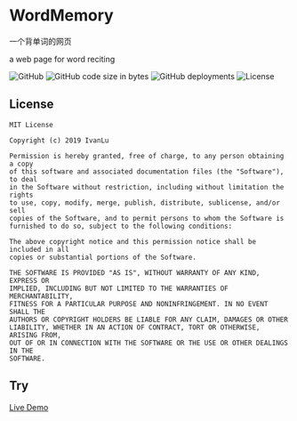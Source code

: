 # WordMemory

一个背单词的网页

a web page for word reciting

![GitHub](https://img.shields.io/github/license/ivanlulyf/wordmemory.svg?color=blue&style=flat-square)
![GitHub code size in bytes](https://img.shields.io/github/languages/code-size/IvanLuLyf/WordMemory?style=flat-square)
![GitHub deployments](https://img.shields.io/github/deployments/IvanLuLyf/WordMemory/github-pages?label=deployment%20state&style=flat-square)
![License](https://img.shields.io/github/license/IvanLuLyf/WordMemory?style=flat-square)

## License

```text
MIT License

Copyright (c) 2019 IvanLu

Permission is hereby granted, free of charge, to any person obtaining a copy
of this software and associated documentation files (the "Software"), to deal
in the Software without restriction, including without limitation the rights
to use, copy, modify, merge, publish, distribute, sublicense, and/or sell
copies of the Software, and to permit persons to whom the Software is
furnished to do so, subject to the following conditions:

The above copyright notice and this permission notice shall be included in all
copies or substantial portions of the Software.

THE SOFTWARE IS PROVIDED "AS IS", WITHOUT WARRANTY OF ANY KIND, EXPRESS OR
IMPLIED, INCLUDING BUT NOT LIMITED TO THE WARRANTIES OF MERCHANTABILITY,
FITNESS FOR A PARTICULAR PURPOSE AND NONINFRINGEMENT. IN NO EVENT SHALL THE
AUTHORS OR COPYRIGHT HOLDERS BE LIABLE FOR ANY CLAIM, DAMAGES OR OTHER
LIABILITY, WHETHER IN AN ACTION OF CONTRACT, TORT OR OTHERWISE, ARISING FROM,
OUT OF OR IN CONNECTION WITH THE SOFTWARE OR THE USE OR OTHER DEALINGS IN THE
SOFTWARE.
```

## Try

[Live Demo](https://ivanlulyf.github.io/WordMemory/index.html)

